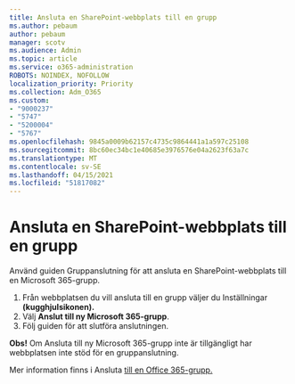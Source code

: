 ```yaml
---
title: Ansluta en SharePoint-webbplats till en grupp
ms.author: pebaum
author: pebaum
manager: scotv
ms.audience: Admin
ms.topic: article
ms.service: o365-administration
ROBOTS: NOINDEX, NOFOLLOW
localization_priority: Priority
ms.collection: Adm_O365
ms.custom:
- "9000237"
- "5747"
- "5200004"
- "5767"
ms.openlocfilehash: 9845a0009b62157c4735c9864441a1a597c25108
ms.sourcegitcommit: 8bc60ec34bc1e40685e3976576e04a2623f63a7c
ms.translationtype: MT
ms.contentlocale: sv-SE
ms.lasthandoff: 04/15/2021
ms.locfileid: "51817082"
---
```

# <a name="connect-a-sharepoint-site-to-a-group"></a>Ansluta en SharePoint-webbplats till en grupp

Använd guiden Gruppanslutning för att ansluta en SharePoint-webbplats till en Microsoft 365-grupp.

1. Från webbplatsen du vill ansluta till en grupp väljer du Inställningar **(kugghjulsikonen).**
2. Välj  **Anslut till ny Microsoft 365-grupp**.
3. Följ guiden för att slutföra anslutningen.

**Obs!**  Om Ansluta till ny Microsoft 365-grupp inte är tillgängligt har webbplatsen inte stöd för en gruppanslutning.

Mer information finns i Ansluta [till en Office 365-grupp.](https://docs.microsoft.com/sharepoint/dev/transform/modernize-connect-to-office365-group)